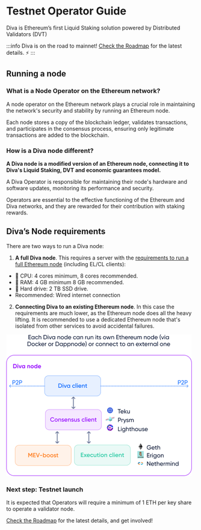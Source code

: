 # Testnet Operator Guide

Diva is Ethereum’s first Liquid Staking solution powered by Distributed Validators (DVT)

:::info
Diva is on the road to mainnet! [Check the Roadmap](roadmap) for the latest details. ⚡️
:::

## Running a node

### What is a Node Operator on the Ethereum network?

A node operator on the Ethereum network plays a crucial role in maintaining the network's security and stability by running an Ethereum node.

Each node stores a copy of the blockchain ledger, validates transactions, and participates in the consensus process, ensuring only legitimate transactions are added to the blockchain.


### How is a Diva node different?

**A Diva node is a modified version of an Ethereum node, connecting it to Diva's Liquid Staking, DVT and economic guarantees model.**

A Diva Operator is responsible for maintaining their node's hardware and software updates, monitoring its performance and security.

Operators are essential to the effective functioning of the Ethereum and Diva networks, and they are rewarded for their contribution with staking rewards.

## Diva’s Node requirements

There are two ways to run a Diva node:

1. **A full Diva node**. This requires a server with the [requirements to run a full Ethereum node](https://ethereum.org/en/run-a-node/) (including EL/CL clients):
  - 🤖 CPU: 4 cores minimum, 8 cores recommended.
  - 🧠 RAM: 4 GB minimum 8 GB recommended.
  - 🍱 Hard drive: 2 TB SSD drive.
  - Recommended: Wired internet connection
2. **Connecting Diva to an existing Ethereum node**. In this case the requirements are much lower, as the Ethereum node does all the heavy lifting. It is recommended to use a dedicated Ethereum node that's isolated from other services to avoid accidental failures.

<div style={{textAlign: 'center'}}>

![How to run a Diva node](img/how-to-run-node.png)
</div>

### Next step: Testnet launch

It is expected that Operators will require a minimum of 1 ETH per key share to operate a validator node.

[Check the Roadmap](roadmap) for the latest details, and get involved!

